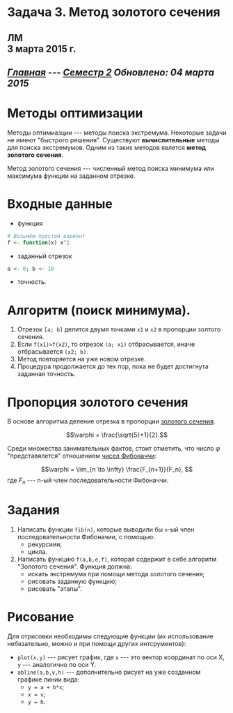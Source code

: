 # Задача 3. Метод золотого сечения
ЛМ  
3 марта 2015 г.  
----------------------
*[Главная](http://leonovmx.github.io/info/index.html) --- [Семестр 2](./index/html)*
*Обновлено: 04 марта 2015*
----------------------
# Методы оптимизации

Методы оптимиазции --- методы поиска экстремума. Некоторые задачи не имеют 
"быстрого решения". Существуют **вычислительные** методы для поиска экстремумов.
Одним из таких методов явлется **метод золотого сечения**.

Метод золотого сечения --- численный метод поиска минимума или максимума функции
на заданном отрезке.

# Входные данные
 
 - функция 

```r
# Возьмём простой вариант
f <- function(x) x^2
```
 - заданный отрезок

```r
a <- 0; b <- 10
```
 - точность.
 
# Алгоритм (поиск минимума).

1. Отрезок `[a; b]` делится двумя точками `x1` и `x2` в пропорции золтого сечения.
2. Если `f(x1)>f(x2)`, то отрезок `(a; x1)` отбрасывается, иначе отбрасывается `(x2; b)`.
3. Метод повторяется на уже новом отрезке.
4. Процедура продолжается до тех пор, пока не будет достигнута заданная точность.

# Пропорция золотого сечения

В основе алгоритма деление отрезка в пропорции [золотого сечения](https://ru.wikipedia.org/wiki/Золотое_сечение).

$$\varphi = \frac{\sqrt{5}+1}{2}.$$

Среди множества занимательных фактов, стоит отметить, что число $\varphi$ 
"представялется" отношением [чисел Фибоначчи](https://ru.wikipedia.org/wiki/Числа_Фибоначчи):

$$\varphi = \lim_{n \to \infty} \frac{F_{n+1}}{F_n}, $$
где $F_n$ --- n-ый член последовательности Фибоначчи.

# Задания

1. Написать функции `fib(n)`, которые выводили бы `n`-ый член последовательности
Фибоначии, с помощью:
    - рекурсиии;
    - цикла.
2. Написать функцию `f(a,b,e,f)`, которая содержит в себе алгоритм "Золотого сечения".
Функция должна:
    - искать экстремума при помощи метода золотого сечения;
    - рисовать заданную функцию;
    - рисовать "этапы".
    
# Рисование

Для отрисовки необходимы следующие функции (их использование небязательно, 
можно и при помощи других интсрументов):

- `plot(x,y)` --- рисует график, где `x` --- это вектор координат по оси Х, `y` 
--- аналогично по оси Y.
- `abline(a,b,v,h)` --- дополнительно рисует на уже созданном графике линии вида:
    - `y = a + b*x`;
    - `x = v`;
    - `y = h`.
